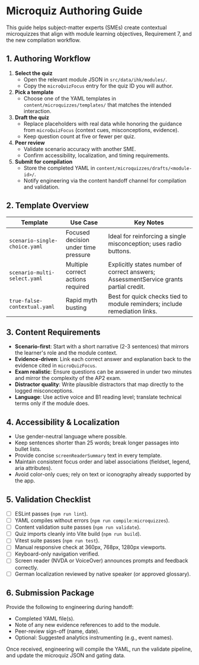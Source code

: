 # Microquiz Authoring Guide

This guide helps subject-matter experts (SMEs) create contextual microquizzes that align with module learning objectives, Requirement 7, and the new compilation workflow.

## 1. Authoring Workflow

1. **Select the quiz**
   - Open the relevant module JSON in `src/data/ihk/modules/`.
   - Copy the `microQuizFocus` entry for the quiz ID you will author.
2. **Pick a template**
   - Choose one of the YAML templates in `content/microquizzes/templates/` that matches the intended interaction.
3. **Draft the quiz**
   - Replace placeholders with real data while honoring the guidance from `microQuizFocus` (context cues, misconceptions, evidence).
   - Keep question count at five or fewer per quiz.
4. **Peer review**
   - Validate scenario accuracy with another SME.
   - Confirm accessibility, localization, and timing requirements.
5. **Submit for compilation**
   - Store the completed YAML in `content/microquizzes/drafts/<module-id>/`.
   - Notify engineering via the content handoff channel for compilation and validation.

## 2. Template Overview

| Template | Use Case | Key Notes |
|----------|----------|-----------|
| `scenario-single-choice.yaml` | Focused decision under time pressure | Ideal for reinforcing a single misconception; uses radio buttons. |
| `scenario-multi-select.yaml` | Multiple correct actions required | Explicitly states number of correct answers; AssessmentService grants partial credit. |
| `true-false-contextual.yaml` | Rapid myth busting | Best for quick checks tied to module reminders; include remediation links. |

## 3. Content Requirements

- **Scenario-first**: Start with a short narrative (2-3 sentences) that mirrors the learner's role and the module context.
- **Evidence-driven**: Link each correct answer and explanation back to the evidence cited in `microQuizFocus`.
- **Exam realistic**: Ensure questions can be answered in under two minutes and mirror the complexity of the AP2 exam.
- **Distractor quality**: Write plausible distractors that map directly to the logged misconceptions.
- **Language**: Use active voice and B1 reading level; translate technical terms only if the module does.

## 4. Accessibility & Localization

- Use gender-neutral language where possible.
- Keep sentences shorter than 25 words; break longer passages into bullet lists.
- Provide concise `screenReaderSummary` text in every template.
- Maintain consistent focus order and label associations (fieldset, legend, aria attributes).
- Avoid color-only cues; rely on text or iconography already supported by the app.

## 5. Validation Checklist

- [ ] ESLint passes (`npm run lint`).
- [ ] YAML compiles without errors (`npm run compile:microquizzes`).
- [ ] Content validation suite passes (`npm run validate`).
- [ ] Quiz imports cleanly into Vite build (`npm run build`).
- [ ] Vitest suite passes (`npm run test`).
- [ ] Manual responsive check at 360px, 768px, 1280px viewports.
- [ ] Keyboard-only navigation verified.
- [ ] Screen reader (NVDA or VoiceOver) announces prompts and feedback correctly.
- [ ] German localization reviewed by native speaker (or approved glossary).

## 6. Submission Package

Provide the following to engineering during handoff:

- Completed YAML file(s).
- Note of any new evidence references to add to the module.
- Peer-review sign-off (name, date).
- Optional: Suggested analytics instrumenting (e.g., event names).

Once received, engineering will compile the YAML, run the validate pipeline, and update the microquiz JSON and gating data.
